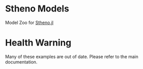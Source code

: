 # Stheno Models
Model Zoo for [Stheno.jl](https://github.com/willtebbutt/Stheno.jl)

# Health Warning

Many of these examples are out of date. Please refer to the main documentation.
